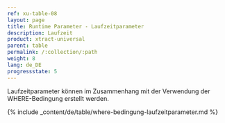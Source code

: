 ```yaml
---
ref: xu-table-08
layout: page
title: Runtime Parameter - Laufzeitparameter
description: Laufzeit
product: xtract-universal
parent: table
permalink: /:collection/:path
weight: 8
lang: de_DE
progressstate: 5
---
```



Laufzeitparameter können im Zusammenhang mit der Verwendung der WHERE-Bedingung erstellt werden.

{% include _content/de/table/where-bedingung-laufzeitparameter.md %}